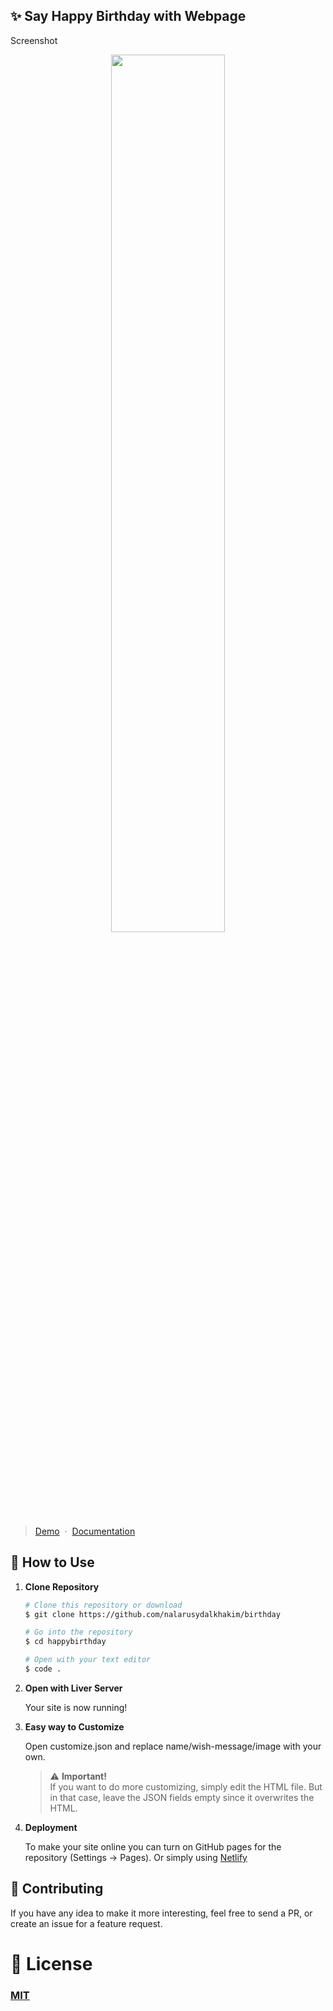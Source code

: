## ✨ Say Happy Birthday with Webpage
 Screenshot
<p align="center">
<img src="https://user-images.githubusercontent.com/71541409/164498700-1b44dcbe-7ab8-4f2e-bf48-085597875043.jpg" width="60%" />
</p>

> [Demo](https://fajaraldev.github.io/happybirthday/) &nbsp;&middot;&nbsp;
> [Documentation](https://www.fajaraldev.com/2021/04/template-membuat-ucapan-happy-birthday.html)

## 🚀 How to Use

1.  **Clone Repository**

    ```bash
    # Clone this repository or download
    $ git clone https://github.com/nalarusydalkhakim/birthday

    # Go into the repository
    $ cd happybirthday

    # Open with your text editor
    $ code .
    ```
1. **Open with Liver Server**

    Your site is now running!
1. **Easy way to Customize**

    Open customize.json and replace name/wish-message/image with your own.
   > ⚠️ **Important!** <br /> If you want to do more customizing, simply edit the HTML file. But in that case, leave the JSON fields empty since it overwrites the HTML.
1. **Deployment**

    To make your site online you can turn on GitHub pages for the repository (Settings -> Pages). Or simply using [Netlify](https://www.netlify.com/)

## 📝 Contributing

If you have any idea to make it more interesting, feel free to send a PR, or create an issue for a feature request.

# 🤝 License

### [MIT](LICENSE)

<!-- > Github [@fajaraldev](https://github.com/fajaraldev) &nbsp;&middot;&nbsp;
> Instagram [@fajarghifar](https://instagram.com/fajarghifar) -->
